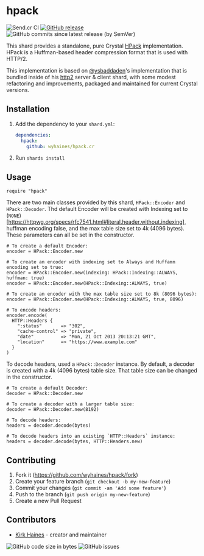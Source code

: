 # hpack

![Send.cr CI](https://img.shields.io/github/workflow/status/wyhaines/hpack.cr/HPack%20CI?style=for-the-badge&logo=GitHub)
[![GitHub release](https://img.shields.io/github/release/wyhaines/hpack.cr.svg?style=for-the-badge)](https://github.com/wyhaines/hpack.cr/releases)
![GitHub commits since latest release (by SemVer)](https://img.shields.io/github/commits-since/wyhaines/hpack.cr/latest?style=for-the-badge)

This shard provides a standalone, pure Crystal [HPack](https://httpwg.org/specs/rfc7541.html) implementation. HPack is a Huffman-based header compression format that is used with HTTP/2.

This implementation is based on [@ysbaddaden](https://github.com/ysbaddaden)'s implementation that is bundled inside of his [http2](https://github.com/ysbaddaden/http2) server & client shard, with some modest refactoring and improvements, packaged and maintained for current Crystal versions.

## Installation

1. Add the dependency to your `shard.yml`:

   ```yaml
   dependencies:
     hpack:
       github: wyhaines/hpack.cr
   ```

2. Run `shards install`

## Usage

```crystal
require "hpack"
```

There are two main classes provided by this shard, `HPack::Encoder` and `HPack::Decoder`. Thd default Encoder will be created with Indexing set to (`NONE`)[https://httpwg.org/specs/rfc7541.html#literal.header.without.indexing], huffman encoding false, and the max table size set to 4k (4096 bytes). These parameters can all be set in the constructor.

```crystal
# To create a default Encoder:
encoder = HPack::Encoder.new

# To create an encoder with indexing set to Always and Huffamn encoding set to true:
encoder = HPack::Encoder.new(indexing: HPack::Indexing::ALWAYS, huffman: true)
encoder = HPack::Encoder.new(HPack::Indexing::ALWAYS, true)

# To create an encoder with the max table size set to 8k (8096 bytes):
encoder = HPack::Encoder.new(HPack::Indexing::ALWAYS, true, 8096)

# To encode headers:
encoder.encode(
  HTTP::Headers {
    ":status"       => "302",
    "cache-control" => "private",
    "date"          => "Mon, 21 Oct 2013 20:13:21 GMT",
    "location"      => "https://www.example.com"
  }
)
```

To decode headers, used a `HPack::Decoder` instance. By default, a decoder is created with a 4k (4096 bytes) table size. That table size can be changed in the constructor.

```crystal
# To create a default Decoder:
decoder = HPack::Decoder.new

# To create a decoder with a larger table size:
decoder = HPack::Decoder.new(8192)

# To decode headers:
headers = decoder.decode(bytes)

# To decode headers into an existing `HTTP::Headers` instance:
headers = decoder.decode(bytes, HTTP::Headers.new)
```

## Contributing

1. Fork it (<https://github.com/wyhaines/hpack/fork>)
2. Create your feature branch (`git checkout -b my-new-feature`)
3. Commit your changes (`git commit -am 'Add some feature'`)
4. Push to the branch (`git push origin my-new-feature`)
5. Create a new Pull Request

## Contributors

- [Kirk Haines](https://github.com/wyhaines) - creator and maintainer

![GitHub code size in bytes](https://img.shields.io/github/languages/code-size/wyhaines/hack.cr?style=for-the-badge)
![GitHub issues](https://img.shields.io/github/issues/wyhaines/hack.cr?style=for-the-badge)
